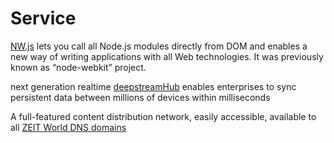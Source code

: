 # Service

[NW.js](https://nwjs.io/) lets you call all Node.js modules directly from DOM and enables a new way of writing applications with all Web technologies. It was previously known as “node-webkit” project.

next generation realtime
[deepstreamHub](https://deepstreamhub.com/) enables enterprises to sync persistent data
between millions of devices within milliseconds

A full-featured content distribution network, easily accessible, available to all [ZEIT World DNS domains](https://zeit.co)